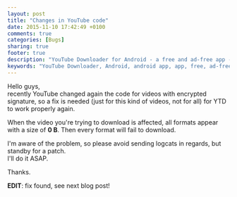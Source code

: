 ```yaml
---
layout: post
title: "Changes in YouTube code"
date: 2015-11-10 17:42:49 +0100
comments: true
categories: [Bugs]
sharing: true
footer: true
description: "YouTube Downloader for Android - a free and ad-free app - new version"
keywords: "YouTube Downloader, Android, android app, app, free, ad-free, no ads, dentex, XDA, XDA_dentex, twidentex, YouTube, downloader, FFmpeg, audio, music, video, extraction, mp3, easy, dentex, 1080p, 720p, 480p, HD, 4K, 3gp, webm, mp4, m4a, ogg, flv, opus, 360°, 3D"
---
```

Hello guys,    
recently YouTube changed again the code for videos with encrypted signature, so a fix is needed (just for this kind of videos, not for all) for YTD to work properly again.

When the video you're trying to download is affected, all formats appear with a size of **0 B**. Then every format will fail to download.

I'm aware of the problem, so please avoid sending logcats in regards, but standby for a patch.    
I'll do it ASAP.

Thanks.

**EDIT**: fix found, see next blog post!
